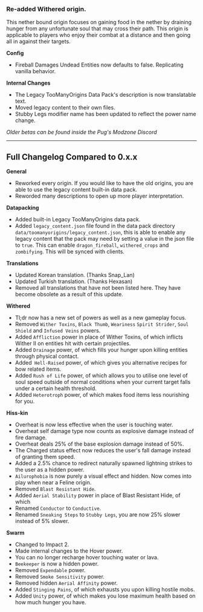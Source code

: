 ### Re-added Withered origin.
This nether bound origin focuses on gaining food in the nether by draining hunger from any unfortunate soul that may cross their path. This origin is applicable to players who enjoy their combat at a distance and then going all in against their targets.

**Config**
- Fireball Damages Undead Entities now defaults to false. Replicating vanilla behavior.

**Internal Changes**
- The Legacy TooManyOrigins Data Pack's description is now translatable text.
- Moved legacy content to their own files.
- Stubby Legs modifier name has been updated to reflect the power name change.

*Older betas can be found inside the Pug's Modzone Discord*

---

## Full Changelog Compared to 0.x.x
**General**
- Reworked every origin. If you would like to have the old origins, you are able to use the legacy content built-in data pack.
- Reworded many descriptions to open up more player interpretation.

**Datapacking**
- Added built-in Legacy TooManyOrigins data pack.
- Added `legacy_content.json` file found in the data pack directory `data/toomanyorigins/legacy_content.json`, this is able to enable any legacy content that the pack may need by setting a value in the json file to `true`. This can enable `dragon_fireball`, `withered_crops` and `zombifying`. This will be synced with clients.

**Translations**
- Updated Korean translation. (Thanks Snap_Lan)
- Updated Turkish translation. (Thanks Hexasan)
- Removed all translations that have not been listed here. They have become obsolete as a result of this update.

**Withered**
- Tl;dr now has a new set of powers as well as a new gameplay focus.
- Removed `Wither Toxins`, `Black Thumb`, `Weariness` `Spirit Strider`, `Soul Shield` and `Infused Veins` powers.
- Added `Affliction` power in place of Wither Toxins, of which inflicts Wither II on entities hit with certain projectiles.
- Added `Drainage` power, of which fills your hunger upon killing entities through physical contact.
- Added` Hell-Raised` power, of which gives you alternative recipes for bow related items.
- Added `Rush of Life` power, of which allows you to utilise one level of soul speed outside of normal conditions when your current target falls under a certain health threshold.
- Added `Heterotroph` power, of which makes food items less nourishing for you.

**Hiss-kin**
- Overheat is now less effective when the user is touching water.
- Overheat self damage type now counts as explosive damage instead of fire damage.
- Overheat deals 25% of the base explosion damage instead of 50%.
- The Charged status effect now reduces the user's fall damage instead of granting them speed.
- Added a 2.5% chance to redirect naturally spawned lightning strikes to the user as a hidden power.
- `Ailurophobia` is now purely a visual effect and hidden. Now comes into play when near a Feline origin.
- Removed `Blast Resistant Hide`.
- Added `Aerial Stability` power in place of Blast Resistant Hide, of which
- Renamed `Conductor` to `Conductive`.
- Renamed `Sneaking Steps` to `Stubby Legs`, you are now 25% slower instead of 5% slower.

**Swarm**
- Changed to Impact 2.
- Made internal changes to the Hover power.
- You can no longer recharge hover touching water or lava.
- `Beekeeper` is now a hidden power.
- Removed `Expendable` power.
- Removed `Smoke Sensitivity` power.
- Removed hidden `Aerial Affinity` power.
- Added `Stinging Pains`, of which exhausts you upon killing hostile mobs.
- Added `Unity` power, of which makes you lose maximum health based on how much hunger you have.